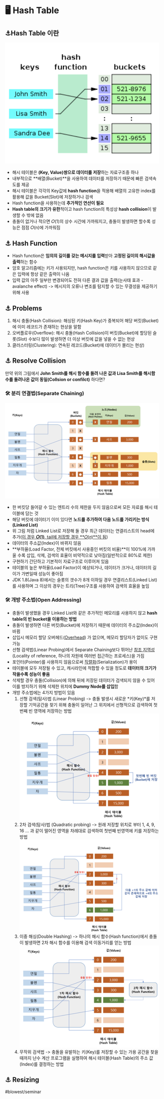 # 🖥 Hash Table
## ⚓️Hash Table 이란
![](Hash_Table/Screen%20Shot%202021-02-28%20at%202.40.14%20PM%202.png)

*  해시 테이블은 **(Key, Value)쌍으로 데이터를 저장**하는 자료구조중 하나
* 내부적으로 **배열(Bucket)**을 사용하여 데이터를 저장하기 때문에 빠른 검색속도를 제공
* 해시 테이블은 각각의 Key값에 **hash function**을 적용해 배열의 고유한 index를 활용해 값을 Bucket(Slot)에 저장하거나 검색
* Hash function을 사용하는데 **추가적인 연산이 필요**
* **Hash table의 크기가 유한**적이고 hash function의 특성상 **hash collision**이 발생할 수 밖에 없음
* 충돌이 없거나 적으면 𝑂(1)의 상수 시간에 가까워지고, 충돌이 발생하면 할수록 성능은 점점 𝑂(n)에 가까워짐


## ⚓️ Hash Function
* Hash function은 **임의의 길이를 갖는 메시지를 입력**받아 **고정된 길이의 해시값을 출력**하는 함수
* 암호 알고리즘에는 키가 사용되지만, hash function은 키를 사용하지 않으므로 같은 입력에 항상 같은 출력이 나옴
* 입력 값의 아주 일부만 변경되어도 전혀 다른 결과 값을 출력(눈사태 효과 - avalanche effect) -> 메시지의 오류나 변조를 탐지할 수 있는 무결성을 제공하기 위해 사용

## ⚓️ Problems
1. 해시 충돌(Hash Collision): 해싱된 키(Hash Key)가 중복되어 해당 버킷(Bucket)에 이미 레코드가 존재하는 현상을 말함
2. 오버플로우(Overflow): 해시 충돌(Hash Collision)이 버킷(Bucket)에 할당된 슬롯(Slot) 수보다 많이 발생하면 더 이상 버킷에 값을 넣을 수 없는 현상
3. 클러스터링(Clustering): 연속된 레코드(Bucket)에 데이터가 몰리는 현상)

## ⚓️ Resolve Collision
만약 위의 그림에서 **John Smith를 해시 함수를 돌려 나온 값과 Lisa Smith를 해시함수를 돌려나온 값이 동일(Collsion or confilct)** 하다면?

### 🛠 분리 연결법(Separate Chaining)
![](Hash_Table/Screen%20Shot%202021-02-28%20at%203.46.42%20PM%202.png)

* 한 버킷당 들어갈 수 있는 엔트리 수의 제한을 두지 않음으로써 모든 자료를 해시 테이블에 담는 것
* 해당 버킷에 데이터기 이미 있다면 **노드를 추가하여 다음 노드를 가리키는 방식(Linked List)**
* 위 그림 처럼 Linked List로 저장해 둘 경우 최근 데이터는 연결리스트의 head에 추가([이 경우  **𝑂(1)**, tail에 저장할 경우  **𝑂(𝑛)**이 됨](https://ratsgo.github.io/data%20structure&algorithm/2017/09/30/list/))
* 데이터의 주소값(Index)이 바뀌지 않음
* **부하율(Load Factor, 전체 버킷에서 사용중인 버킷의 비율)**이 100%에 가까울 수록 삽입, 삭제, 검색의 효율이 비약적으로 낮아짐(일반적으로 80%로 제한)
* 구현하기 간단하고 기본적이 자료구조로 이루어져 있음
* 테이블의 높은 부하율(Load Factor)이 예상되거나, 데이터가 크거나, 데이터의 길이가 가변일때 성능이 좋아짐
* JDK 1.8(Java 8)에서는 슬롯의 갯수가 8개 이하일 경우 연결리스트(Linked List)를 사용하며 그 이상의 경우는 트리(Tree)구조를 사용하여 검색의 효율을 높임


### 🛠 개방 주소법(Open Addressing)
* 충돌이 발생했을 경우 Linked List와 같은 추가적인 메모리를 사용하지 않고 **hash table의 빈 bucket을 이용하는 방법**
* 충돌이 발생하면 다른 버킷(Bucket)에 저장하기 때문에 데이터의 주소값(Index)이 바뀜
* 삽입시 메모리 할당 오버헤드([Overhead](https://se-sik.tistory.com/21)) 가 없으며, 메모리 할당자가 없이도 구현 가능
* 선형 검색법(Linear Probing)에서 Separate Chaining보다 뛰어난 [참조 지역성](https://anyflow.net/311#:~:text=%EB%8F%99%EC%9D%BC%ED%95%9C%20%EA%B0%92%20%EB%98%90%EB%8A%94%20%ED%95%B4%EB%8B%B9%20%EA%B0%92,%2C%20%EC%88%9C%EC%B0%A8(sequential)%20%EC%A7%80%EC%97%AD%EC%84%B1.)(Locality of reference, 하나의 자원에 여러번 접근하는 프로세스)을 가짐
* 포인터(Pointer)를 사용하지 않음으로써 [직렬화](https://weicomes.tistory.com/63)(Serialization)가 용이
* 테이블에 모두 저장될 수 있고, 캐시라인에 적합할 수 있을 정도로 **데이터의 크기가 작을수록 성능이 좋음**
* 삭제할 경우 충돌(Collision)에 의해 뒤에 저장된 데이터가 검색되지 않을 수 있어 이를 방지하기 위해 삭제한 위치에 **Dummy Node를 삽입**함
* 개방 주소법에는 4가지 방법이 있음
	1. 선형 검색(탐사)법 (Linear Probing) -> 충돌 발생시 새로운 *키(Key)*를 저장할 기억공간을 찾기 위해 충돌이 일어난 그 위치에서 선형적으로 검색하여 첫 번째 빈 영역에 저장하는 방법
![](Hash_Table/Screen%20Shot%202021-02-28%20at%204.47.39%20PM.png)
	2. 2차 검색(탐사)법 (Quadratic probing) -> 원래 저장할 위치로 부터 1, 4, 9, 16 ... 과 같이 떨어진 영역을 차례대로 검색하여 첫번째 빈영역에 키를 저장하는 방법
![](Hash_Table/Screen%20Shot%202021-02-28%20at%204.49.53%20PM.png)
	3. 이중 해싱(Double Hashing) -> 하나의 해시 함수(Hash function)에서 충돌이 발생하면 2차 해시 함수를 이용해 검색 이동거리를 얻는 방법
![](Hash_Table/Screen%20Shot%202021-02-28%20at%204.52.25%20PM.png)
	4. 무작위 검색법 -> 충돌을 유발하는 키(Key)를 저장할 수 있는 가용 공간을 찾을 때까지 난수 계산 프로그램을 실행하여 해시 테이블(Hash Table)의 주소 값(Index)를 결정하는 방법
## ⚓️ Resizing


#blowest/seminar
